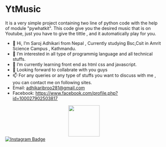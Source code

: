 # YtMusic
It is a very simple project containing two line of python code with the help of module "pywhatkit". This code give you the desired music that is on Youtube, just you have to give the tittle , and it automatically play for you.
- 👋 Hi, I’m Saroj Adhikari from  Nepal , Currently studying Bsc,Csit in Amrit Science Campus , Kathmandu.
- 👀 I’m interested in all type of programmig language and all technical stuffs.
- 🌱 I’m currently learning front end as html css and javascript.
- 💞️ Looking forward to collabrate with you guys
- 📫 For any queries or any type of stuffs you want to discuss with me , you can contact me on following sites.
- Email: adhikaribroo281@gmail.com
- Facebook: https://www.facebook.com/profile.php?id=100027902503817
<div id="header" align="center">
  <img src="https://media.giphy.com/media/M9gbBd9nbDrOTu1Mqx/giphy.gif" width="100"/>
</div>
<div id="badges">
  <a href="https://www.instagram.com/saw_rose001/">
    <img src="https://logodix.com/logo/1049774.png" alt="Instagram Badge"/>
  </a>
  </div>
